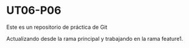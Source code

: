 # UT06-P06
Este es un repositorio de práctica de Git

Actualizando desde la rama principal y trabajando en la rama feature1.
